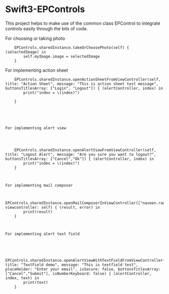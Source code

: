 # Swift3-EPControls
This project helps to make use of the common class EPControl to integrate controls easily through the bits of code.

For choosing or taking photo

        
        EPControls.sharedInstance.takeOrChoosePhoto(self) { (selectedImage) in
            self.myImage.image = selectedImage
        }
        
        
    

   For implementing action sheet
   
    
        
        EPControls.sharedInstance.openActionSheetFromViewController(self, title: "Action Sheet", message: "This is action sheet test message", buttonsTitlesArray: ["Login", "Logout"]) { (alertController, index) in
            print("index = \(index)")
            
        }

        
    
    
    
    For implementing alert view
    
   
        
        
        EPControls.sharedInstance.openAlertViewFromViewController(self, title: "Logout Alert", message: "Are you sure you want to logout?", buttonsTitlesArray: ["Cancel","Ok"]) { (alertController, index) in
            print("index = \(index)")
        }

    
    
    For implementing mail composer
    
   
        EPControls.sharedInstance.openMailComposerInViewController(["naveen.rana@appster.in"], viewcontroller: self) { (result, error) in
            print(result)
        }
        
    
    
    For implementing alert text field
    
   
        
        
        EPControls.sharedInstance.openAlertViewWithTextFieldFromViewController(self, title: "TextField demo", message: "This is textfield test", placeHolder: "Enter your email", isSecure: false, buttonsTitlesArray: ["Cancel","Submit"], isNumberKeyboard: false) { (alertController, index, text) in
            print(text)
        }
    
